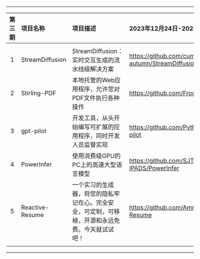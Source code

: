 
---

| 第三期 | 项目名称        | 项目描述                                                     | 2023年12月24日-2023年12月30日                    |
| :----: | :-------------- | :----------------------------------------------------------- | :----------------------------------------------- |
|        |                 |                                                              |                                                  |
|   1    | StreamDiffusion | StreamDiffusion：实时交互生成的流水线级解决方案              | https://github.com/cumulo-autumn/StreamDiffusion |
|   2    | Stirling-PDF    | 本地托管的Web应用程序，允许您对PDF文件执行各种操作           | https://github.com/Frooodle/Stirling-PDF         |
|   3    | gpt-pilot       | 开发工具，从头开始编写可扩展的应用程序，同时开发人员监督实现 | https://github.com/Pythagora-io/gpt-pilot        |
|   4    | PowerInfer      | 使用消费级GPU的PC上的高速大型语言模型                        | https://github.com/SJTU-IPADS/PowerInfer         |
|   5    | Reactive-Resume | 一个实习的生成器，将您的隐私牢记在心。完全安全，可定制，可移植，开源和永远免费。今天就试试吧！ | https://github.com/AmruthPillai/Reactive-Resume  |
|        |                 |                                                              |                                                  |

---
